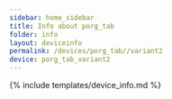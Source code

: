 ```yaml
---
sidebar: home_sidebar
title: Info about porg_tab
folder: info
layout: deviceinfo
permalink: /devices/porg_tab//variant2
device: porg_tab_variant2
---
```

{% include templates/device_info.md %}
